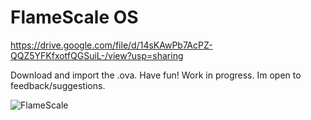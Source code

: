# FlameScale OS

https://drive.google.com/file/d/14sKAwPb7AcPZ-QQZ5YFKfxotfQGSuiL-/view?usp=sharing

Download and import the .ova. Have fun! Work in progress. Im open to feedback/suggestions.

![FlameScale](https://github.com/user-attachments/assets/5608df63-ea8d-42f7-8b3d-363a6ae9fd2c)
